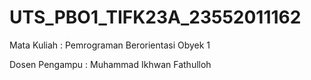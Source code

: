 # UTS_PBO1_TIFK23A_23552011162 
Mata Kuliah    : Pemrograman Berorientasi Obyek 1


Dosen Pengampu : Muhammad Ikhwan Fathulloh
